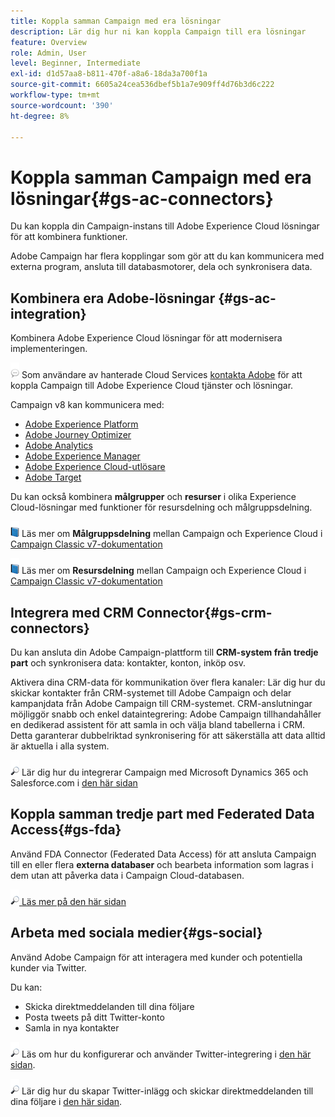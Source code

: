 ```yaml
---
title: Koppla samman Campaign med era lösningar
description: Lär dig hur ni kan koppla Campaign till era lösningar
feature: Overview
role: Admin, User
level: Beginner, Intermediate
exl-id: d1d57aa8-b811-470f-a8a6-18da3a700f1a
source-git-commit: 6605a24cea536dbef5b1a7e909ff4d76b3d6c222
workflow-type: tm+mt
source-wordcount: '390'
ht-degree: 8%

---
```


# Koppla samman Campaign med era lösningar{#gs-ac-connectors}

Du kan koppla din Campaign-instans till Adobe Experience Cloud lösningar för att kombinera funktioner.

Adobe Campaign har flera kopplingar som gör att du kan kommunicera med externa program, ansluta till databasmotorer, dela och synkronisera data.

## Kombinera era Adobe-lösningar {#gs-ac-integration}

Kombinera Adobe Experience Cloud lösningar för att modernisera implementeringen.

![](../assets/do-not-localize/speech.png)  Som användare av hanterade Cloud Services [kontakta Adobe](../start/campaign-faq.md#support) för att koppla Campaign till Adobe Experience Cloud tjänster och lösningar.

Campaign v8 kan kommunicera med:

* [Adobe Experience Platform](../connect/ac-aep.md)
* [Adobe Journey Optimizer](../connect/ac-ajo.md)
* [Adobe Analytics](../connect/ac-aa.md)
* [Adobe Experience Manager](../connect/ac-aem.md)
* [Adobe Experience Cloud-utlösare](../connect/ac-triggers.md)
* [Adobe Target](../connect/ac-at.md)

Du kan också kombinera **målgrupper** och **resurser** i olika Experience Cloud-lösningar med funktioner för resursdelning och målgruppsdelning.

![](../assets/do-not-localize/book.png) Läs mer om **Målgruppsdelning** mellan Campaign och Experience Cloud i [Campaign Classic v7-dokumentation](https://experienceleague.adobe.com/docs/campaign-classic/using/integrating-with-adobe-experience-cloud/audience-sharing/sharing-audiences-with-adobe-experience-cloud.html?lang=en#integrating-with-adobe-experience-cloud)

![](../assets/do-not-localize/book.png) Läs mer om **Resursdelning** mellan Campaign och Experience Cloud i [Campaign Classic v7-dokumentation](https://experienceleague.adobe.com/docs/campaign-classic/using/integrating-with-adobe-experience-cloud/asset-sharing/sharing-assets-with-adobe-experience-cloud.html?lang=en#integrating-with-adobe-experience-cloud)

## Integrera med CRM Connector{#gs-crm-connectors}

Du kan ansluta din Adobe Campaign-plattform till **CRM-system från tredje part** och synkronisera data: kontakter, konton, inköp osv.

Aktivera dina CRM-data för kommunikation över flera kanaler: Lär dig hur du skickar kontakter från CRM-systemet till Adobe Campaign och delar kampanjdata från Adobe Campaign till CRM-systemet.
CRM-anslutningar möjliggör snabb och enkel dataintegrering: Adobe Campaign tillhandahåller en dedikerad assistent för att samla in och välja bland tabellerna i CRM. Detta garanterar dubbelriktad synkronisering för att säkerställa att data alltid är aktuella i alla system.

![](../assets/do-not-localize/glass.png) Lär dig hur du integrerar Campaign med Microsoft Dynamics 365 och Salesforce.com i [den här sidan](crm.md)

## Koppla samman tredje part med Federated Data Access{#gs-fda}

Använd FDA Connector (Federated Data Access) för att ansluta Campaign till en eller flera **externa databaser** och bearbeta information som lagras i dem utan att påverka data i Campaign Cloud-databasen.

![](../assets/do-not-localize/glass.png)[ Läs mer på den här sidan](fda.md)

## Arbeta med sociala medier{#gs-social}

Använd Adobe Campaign för att interagera med kunder och potentiella kunder via Twitter.

Du kan:

* Skicka direktmeddelanden till dina följare
* Posta tweets på ditt Twitter-konto
* Samla in nya kontakter

![](../assets/do-not-localize/glass.png) Läs om hur du konfigurerar och använder Twitter-integrering i [den här sidan](../connect/ac-tw.md).

![](../assets/do-not-localize/glass.png) Lär dig hur du skapar Twitter-inlägg och skickar direktmeddelanden till dina följare i [den här sidan](../send/twitter.md).
